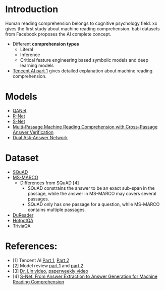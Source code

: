 # Introduction
Human reading comprehension belongs to cognitive psychology field. xx gives the first study about machine reading comprehension. babi datasets from Facebook proposes the AI complete concept.
- Different **comprehension types**
    - Literal 
    - Inference
    - Critical 
feature engineering based symbolic models and deep learning models
- [Tencent AI part 1](https://hanxiao.github.io/2018/04/21/Teach-Machine-to-Comprehend-Text-and-Answer-Question-with-Tensorflow/) gives detailed explanation about machine reading comprehension. 


# Models
- [QANet](https://arxiv.org/pdf/1804.09541.pdf)
- [R-Net](https://www.microsoft.com/en-us/research/wp-content/uploads/2017/05/r-net.pdf)
- [S-Net](https://arxiv.org/pdf/1706.04815.pdf)
- [Multi-Passage Machine Reading Comprehension with Cross-Passage Answer Verification](https://arxiv.org/pdf/1805.02220.pdf)
- [Dual Ask-Answer Network](https://arxiv.org/abs/1809.01997)

# Dataset
- [SQuAD](https://rajpurkar.github.io/SQuAD-explorer/)
- [MS-MARCO](http://www.msmarco.org/)
  - Differences from SQuAD [4]
    - SQuAD constrains the answer to be an exact sub-span in the passage, while the answer in MS-MARCO may covers several passages.
    - SQuAD only has one passage for a question, while MS-MARCO contains multiple passages.
- [DuReader](http://ai.baidu.com/broad/subordinate?dataset=dureader)
- [HotpotQA](https://hotpotqa.github.io/)
- [TriviaQA](http://nlp.cs.washington.edu/triviaqa/)

# References:  
- [1] Tencent AI [Part 1](https://hanxiao.github.io/2018/04/21/Teach-Machine-to-Comprehend-Text-and-Answer-Question-with-Tensorflow/), [Part 2](https://hanxiao.github.io/2018/09/09/Dual-Ask-Answer-Network-for-Machine-Reading-Comprehension/?from=timeline&isappinstalled=0)
- [2] Model review [part 1](https://mp.weixin.qq.com/s/V2HcHgmW-SfJDwzqydadoA) and [part 2](https://mp.weixin.qq.com/s/IahvlkiACOAjicX68teA0A)
- [3] [Dr. Lin video](https://mp.weixin.qq.com/s/6nAm1sJrAj3qqUAagwWutg), [paperweekly video](https://www.bilibili.com/video/av33802404/)
- [4] [
S-Net: From Answer Extraction to Answer Generation for Machine Reading Comprehension](https://arxiv.org/pdf/1706.04815.pdf)
